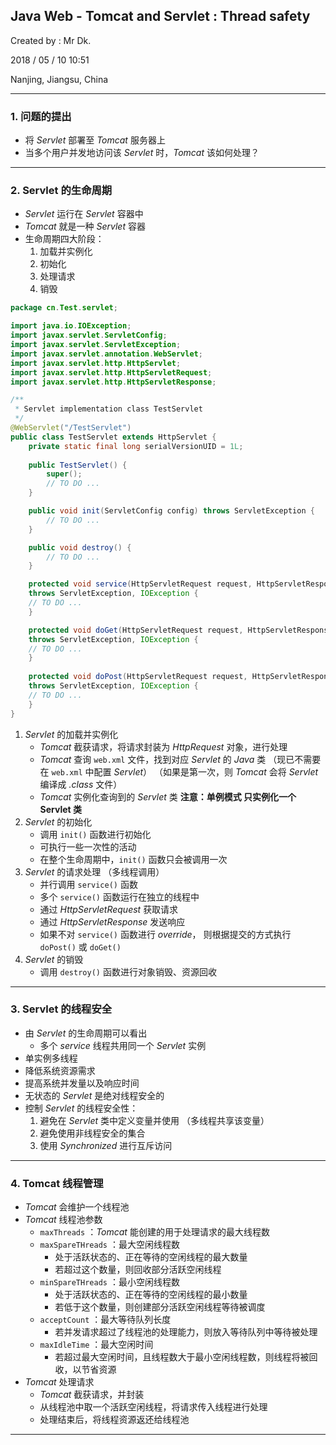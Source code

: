 ## Java Web - Tomcat and Servlet : Thread safety

Created by : Mr Dk.

2018 / 05 / 10 10:51

Nanjing, Jiangsu, China

---

### 1. 问题的提出

* 将 _Servlet_ 部署至 _Tomcat_ 服务器上
* 当多个用户并发地访问该 _Servlet_ 时，_Tomcat_ 该如何处理？

---

### 2. Servlet 的生命周期

* _Servlet_ 运行在 _Servlet_ 容器中
* _Tomcat_ 就是一种 _Servlet_ 容器
* 生命周期四大阶段：
  1. 加载并实例化
  2. 初始化
  3. 处理请求
  4. 销毁

~~~Java
package cn.Test.servlet;

import java.io.IOException;
import javax.servlet.ServletConfig;
import javax.servlet.ServletException;
import javax.servlet.annotation.WebServlet;
import javax.servlet.http.HttpServlet;
import javax.servlet.http.HttpServletRequest;
import javax.servlet.http.HttpServletResponse;

/**
 * Servlet implementation class TestServlet
 */
@WebServlet("/TestServlet")
public class TestServlet extends HttpServlet {
    private static final long serialVersionUID = 1L;
       
    public TestServlet() {
        super();
        // TO DO ...
    }

    public void init(ServletConfig config) throws ServletException {
        // TO DO ...
    }

    public void destroy() {
        // TO DO ...
    }

    protected void service(HttpServletRequest request, HttpServletResponse response)
    throws ServletException, IOException {
	// TO DO ...
    }

    protected void doGet(HttpServletRequest request, HttpServletResponse response) 
    throws ServletException, IOException {
	// TO DO ...
    }
    
    protected void doPost(HttpServletRequest request, HttpServletResponse response) 
    throws ServletException, IOException {
	// TO DO ...
    }
}

~~~

1. _Servlet_ 的加载并实例化
   * _Tomcat_ 截获请求，将请求封装为 _HttpRequest_ 对象，进行处理
   * _Tomcat_ 查询 `web.xml` 文件，找到对应 _Servlet_ 的 _Java_ 类
     （现已不需要在 `web.xml` 中配置 _Servlet_）
     （如果是第一次，则 _Tomcat_ 会将 _Servlet_ 编译成 _.class_ 文件）
   * _Tomcat_ 实例化查询到的 _Servlet_ 类
     **注意：单例模式 只实例化一个 Servlet 类**
2. _Servlet_ 的初始化
   * 调用 `init()` 函数进行初始化
   * 可执行一些一次性的活动
   * 在整个生命周期中，`init()` 函数只会被调用一次
3. _Servlet_ 的请求处理 （多线程调用）
   * 并行调用 `service()` 函数
   * 多个 `service()` 函数运行在独立的线程中
   * 通过 _HttpServletRequest_ 获取请求
   * 通过 _HttpServletResponse_ 发送响应
   * 如果不对 `service()` 函数进行 _override_，
     则根据提交的方式执行 `doPost()` 或 `doGet()`
4. _Servlet_ 的销毁
   * 调用 `destroy()` 函数进行对象销毁、资源回收

---

### 3. Servlet 的线程安全

* 由 _Servlet_ 的生命周期可以看出
  * 多个 _service_ 线程共用同一个 _Servlet_ 实例
* 单实例多线程
* 降低系统资源需求
* 提高系统并发量以及响应时间
* 无状态的 _Servlet_ 是绝对线程安全的
* 控制 _Servlet_ 的线程安全性：
  1. 避免在 _Servlet_ 类中定义变量并使用 （多线程共享该变量）
  2. 避免使用非线程安全的集合
  3. 使用 _Synchronized_ 进行互斥访问

---

### 4. Tomcat 线程管理

* _Tomcat_ 会维护一个线程池
* _Tomcat_ 线程池参数
  * `maxThreads` ：_Tomcat_ 能创建的用于处理请求的最大线程数
  * `maxSpareTHreads` ：最大空闲线程数
    * 处于活跃状态的、正在等待的空闲线程的最大数量
    * 若超过这个数量，则回收部分活跃空闲线程
  * `minSpareTHreads` ：最小空闲线程数
    * 处于活跃状态的、正在等待的空闲线程的最小数量
    * 若低于这个数量，则创建部分活跃空闲线程等待被调度
  * `acceptCount` ：最大等待队列长度
    * 若并发请求超过了线程池的处理能力，则放入等待队列中等待被处理
  * `maxIdleTime` ：最大空闲时间
    * 若超过最大空闲时间，且线程数大于最小空闲线程数，则线程将被回收，以节省资源
* _Tomcat_ 处理请求
  * _Tomcat_ 截获请求，并封装
  * 从线程池中取一个活跃空闲线程，将请求传入线程进行处理
  * 处理结束后，将线程资源返还给线程池

---

